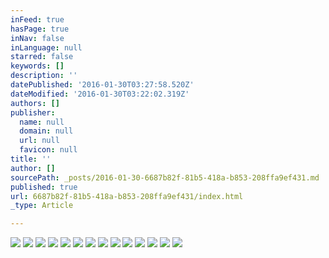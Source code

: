 ```yaml
---
inFeed: true
hasPage: true
inNav: false
inLanguage: null
starred: false
keywords: []
description: ''
datePublished: '2016-01-30T03:27:58.520Z'
dateModified: '2016-01-30T03:22:02.319Z'
authors: []
publisher:
  name: null
  domain: null
  url: null
  favicon: null
title: ''
author: []
sourcePath: _posts/2016-01-30-6687b82f-81b5-418a-b853-208ffa9ef431.md
published: true
url: 6687b82f-81b5-418a-b853-208ffa9ef431/index.html
_type: Article

---
```

![](https://the-grid-user-content.s3-us-west-2.amazonaws.com/dbf9201e-6c3e-435e-adbe-b6c9302350ce.JPG)
![](https://the-grid-user-content.s3-us-west-2.amazonaws.com/ccdbbd59-8826-4d1e-a011-eae39c402b43.JPG)
![](https://the-grid-user-content.s3-us-west-2.amazonaws.com/177fd93b-bdd5-4e63-886c-e39473612455.JPG)
![](https://the-grid-user-content.s3-us-west-2.amazonaws.com/50688e59-1e03-4762-a8b2-1dec02ef881f.JPG)
![](https://the-grid-user-content.s3-us-west-2.amazonaws.com/48241ecc-1909-4574-9a0b-91abaab12512.JPG)
![](https://the-grid-user-content.s3-us-west-2.amazonaws.com/4a25771f-0516-4938-9300-0640d2526f1e.JPG)
![](https://the-grid-user-content.s3-us-west-2.amazonaws.com/1421c9ed-8143-4300-9a71-3ac85c9257a6.JPG)
![](https://the-grid-user-content.s3-us-west-2.amazonaws.com/a43bcc45-2a7e-480a-82c6-14c25b49b93a.JPG)
![](https://the-grid-user-content.s3-us-west-2.amazonaws.com/aee043e4-ac00-4752-97bc-c4e0983a5743.JPG)
![](https://the-grid-user-content.s3-us-west-2.amazonaws.com/69496700-0f84-4041-b569-78c85a16a169.JPG)
![](https://the-grid-user-content.s3-us-west-2.amazonaws.com/747be88b-4252-4892-8a16-f9949df7b3d1.JPG)
![](https://the-grid-user-content.s3-us-west-2.amazonaws.com/43dcaa29-7b8a-4451-ae2e-9e51b429388b.JPG)
![](https://the-grid-user-content.s3-us-west-2.amazonaws.com/8aa694af-f6e4-4ed5-9659-dbaf93463356.PNG)
![](https://the-grid-user-content.s3-us-west-2.amazonaws.com/9acbd656-6325-43ad-91d8-af77238391c3.JPG)